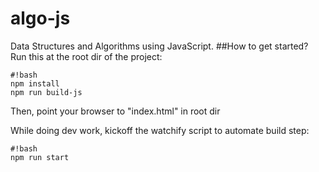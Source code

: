 # algo-js
Data Structures and Algorithms using JavaScript.
##How to get started?
Run this at the root dir of the project: 
    
    #!bash
    npm install 
    npm run build-js

Then, point your browser to "index.html" in root dir

While doing dev work, kickoff the watchify script to automate build step:
    
    #!bash
    npm run start
